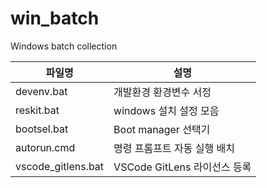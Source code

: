 # win_batch
Windows batch collection

| 파일명             | 설명                         |
| ------------------ | ---------------------------- |
| devenv.bat         | 개발환경 환경변수 서정       |
| reskit.bat         | windows 설치 설정 모음       |
| bootsel.bat        | Boot manager 선택기          |
| autorun.cmd        | 명령 프롬프트 자동 실행 배치 |
| vscode_gitlens.bat | VSCode GitLens 라이선스 등록 |
